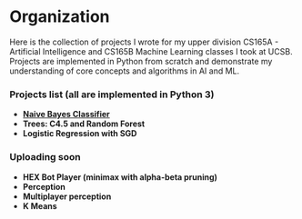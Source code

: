 # Organization
Here is the collection of projects I wrote for my upper division CS165A - Artificial
Intelligence and CS165B Machine Learning classes I took at UCSB. Projects are
implemented in Python from scratch and demonstrate my understanding of core concepts
and algorithms in AI and ML.

### Projects list (all are implemented in Python 3)
- **[Naive Bayes Classifier](https://github.com/izuminka/core_ML_AI_concepts_algorithms/tree/master/Naive_Bayes_Classifier)**
- **Trees: C4.5 and Random Forest**
- **Logistic Regression with SGD**

### Uploading soon
- **HEX Bot Player (minimax with alpha-beta pruning)**
- **Perception**
- **Multiplayer perception**
- **K Means**
